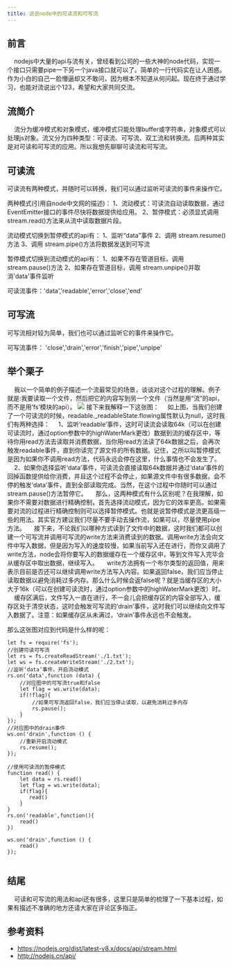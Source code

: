 ```yaml
---
title: 说说node中的可读流和可写流
---
```


## 前言
&nbsp;&nbsp;&nbsp;&nbsp;nodejs中大量的api与流有关，曾经看到公司的一些大神的node代码，实现一个接口只需要pipe一下另一个java接口就可以了。简单的一行代码实在让人困惑。作为小白的自己一脸懵逼却又不敢问，因为根本不知道从何问起。现在终于通过学习，也能对流说出个123，希望和大家共同交流。

## 流简介
&nbsp;&nbsp;&nbsp;&nbsp;流分为缓冲模式和对象模式，缓冲模式只能处理buffer或字符串，对象模式可以处理js对象。流又分为四种类型：可读流、可写流、双工流和转换流。后两种其实是对可读和可写流的应用。所以我想先聊聊可读流和可写流。

## 可读流
可读流有两种模式，并随时可以转换，我们可以通过监听可读流的事件来操作它。

两种模式(引用自node中文网的描述)：
1、流动模式：可读流自动读取数据，通过EventEmitter接口的事件尽快将数据提供给应用。
2、暂停模式：必须显式调用stream.read()方法来从流中读取数据片段。

流动模式切换到暂停模式的api有：
1、监听“data”事件
2、调用 stream.resume()方法
3、调用 stream.pipe()方法将数据发送到可写流

暂停模式切换到流动模式的api有：
1、如果不存在管道目标，调用stream.pause()方法
2、如果存在管道目标，调用 stream.unpipe()并取消'data'事件监听

可读流事件：'data','readable','error','close','end'

## 可写流
可写流相对较为简单，我们也可以通过监听它的事件来操作它。

可写流事件： 'close','drain','error','finish','pipe','unpipe'

## 举个栗子
&nbsp;&nbsp;&nbsp;&nbsp;我以一个简单的例子描述一个流最常见的场景，谈谈对这个过程的理解。例子就是:我要读取一个文件，然后把它的内容写到另一个文件（当然是用“流”的api，而不是用‘fs’模块的api）。
![](https://user-gold-cdn.xitu.io/2018/1/29/1614107b601aefdd?w=932&h=681&f=jpeg&s=54154)
接下来我解释一下这张图：
&nbsp;&nbsp;&nbsp;&nbsp;如上图，当我们创建了一个可读流的时候，readable._readableState.flowing属性默认为null，这时我们有两种选择：
&nbsp;&nbsp;&nbsp;&nbsp;1、监听‘readable’事件，这时可读流会读取64k（可以在创建可读流时，通过option参数中的highWaterMark更改）数据到流的缓存区中，等待你用read方法去读取并消费数据，当你用read方法读了64k数据之后，会再次触发readable事件，直到你读完了源文件的所有数据。记住，之所以叫暂停模式是因为如果你不调用read方法，代码永远会停在这里，什么事情也不会发生了。
&nbsp;&nbsp;&nbsp;&nbsp;2、如果你选择监听‘data’事件，可读流会直接读取64k数据并通过‘data’事件的回掉函数提供给你消费，并且这个过程不会停止，如果源文件中有很多数据，会不停的触发‘data’事件，直到全部读取完成。当然，在这个过程中你随时可以通过stream.pause()方法暂停它。
&nbsp;&nbsp;&nbsp;&nbsp;那么，这两种模式有什么区别呢？在我理解，如果你不需要对数据进行精确控制，首先选择流动模式，因为它的效率更高。如果需要对流的过程进行精确控制则可以选择暂停模式。也就是说暂停模式是流更高级一些的用法。其实官方建议我们尽量不要手动去操作流，如果可以，尽量使用pipe方法。
&nbsp;&nbsp;&nbsp;&nbsp;接下来，不论我们以哪种方式读到了文件中的数据，这时我们都可以创建一个可写流并调用可写流的write方法来消费读到的数据。调用write方法会向文件中写入数据，但是因为写入的速度较慢，如果当前写入还在进行，而你又调用了write方法，node会将你要写入的数据缓存在一个缓存区中，等到文件写入完毕会从缓存区中取出数据，继续写入。
&nbsp;&nbsp;&nbsp;&nbsp;write方法拥有一个布尔类型的返回值，用来表示目前是否还可以继续调用write方法写入内容。如果返回false，我们应当停止读取数据以避免消耗过多内存。那么什么时候会返false呢？就是当缓存区的大小大于16k（可以在创建可读流时，通过option参数中的highWaterMark更改）时。
&nbsp;&nbsp;&nbsp;&nbsp;缓存区满后，文件写入一直在进行，不一会儿会把缓存区的内容全部写入，缓存区处于清空状态，这时会触发可写流的‘drain’事件，这时我们可以继续向文件写入数据了。注意：如果缓存区从未满过，‘drain’事件永远也不会触发。

那么这张图对应到代码是什么样的呢：
````
let fs = require('fs');
//创建可读可写流
let rs = fs.createReadStream('./1.txt');
let ws = fs.createWriteStream('./2.txt');
//监听‘data’事件，开启流动模式
rs.on('data',function (data) {
    //对应图中的可写流true和false
    let flag = ws.write(data);
    if(!flag){
        //如果可写流返回false，我们应当停止读取，以避免消耗过多内存
        rs.pause();
    }
});
//对应图中的drain事件
ws.on('drain',function () {
    //重新开启流动模式
    rs.resume();
});

//使用可读流的暂停模式
function read() {
    let data = rs.read()
    let flag = ws.write(data);
    if(flag){
       read()
    }
}
rs.on('readable',function(){
    read()
})

ws.on('drain',function () {
    read()
});


````
## 结尾
&nbsp;&nbsp;&nbsp;&nbsp;可读和可写流的用法和api还有很多，这里只是简单的梳理了一下基本过程，如果有描述不准确的地方还请大家在评论区多指正。

## 参考资料
- https://nodejs.org/dist/latest-v8.x/docs/api/stream.html
- http://nodejs.cn/api/
